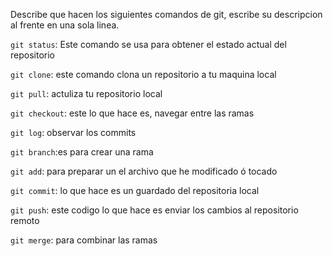 Describe que hacen los siguientes comandos de git, escribe su descripcion al frente en una sola linea.

`git status`: Este comando se usa para obtener el estado actual del repositorio

`git clone`: este comando clona un repositorio a tu maquina local 

`git pull`: actuliza tu repositorio local 

`git checkout`: este lo que hace es, navegar entre las ramas 

`git log`: observar los commits

`git branch`:es para crear una rama 

`git add`: para preparar un el archivo que he modificado ó tocado 

`git commit`: lo que hace es un guardado del repositoria local 

`git push`: este codigo lo que hace es enviar los cambios al repositorio remoto 

`git merge`: para combinar las ramas 

















